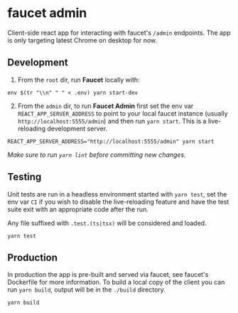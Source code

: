 
faucet admin
============

Client-side react app for interacting with faucet's `/admin` endpoints. The app is only targeting latest Chrome on desktop for now.


Development
-----------
1. From the `root` dir, run **Faucet** locally with:  
```
env $(tr "\\n" " " < .env) yarn start-dev
```

2. From the `admin` dir, to run **Faucet Admin**  first set the env var `REACT_APP_SERVER_ADDRESS` to point to your local faucet instance (usually `http://localhost:5555/admin`) and then run `yarn start`. This is a live-reloading development server.

```
REACT_APP_SERVER_ADDRESS="http://localhost:5555/admin" yarn start
```

*Make sure to run `yarn lint` before committing new changes.*


Testing
-------

Unit tests are run in a headless environment started with `yarn test`, set the env var `CI` if you wish to disable the live-reloading feature and have the test suite exit with an appropriate code after the run.

Any file suffixed with `.test.(ts|tsx)` will be considered and loaded.

```
yarn test
```


Production
----------

In production the app is pre-built and served via faucet, see faucet's Dockerfile for more information. To build a local copy of the client you can run `yarn build`, output will be in the `./build` directory.

```
yarn build
```
